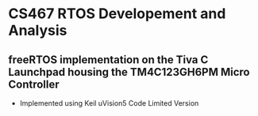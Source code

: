 # CS467 RTOS Developement and Analysis 
## freeRTOS implementation on the Tiva C Launchpad housing the TM4C123GH6PM Micro Controller

 - Implemented using Keil uVision5 Code Limited Version
